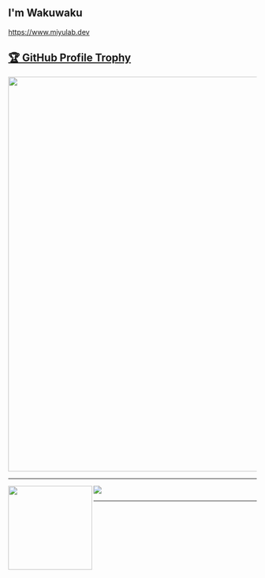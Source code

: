 ## I'm Wakuwaku

https://www.miyulab.dev



<a href="https://github.com/ryo-ma/github-profile-trophy"><h2>🏆 GitHub Profile Trophy</h2></a>
<a href="https://github.com/ryo-ma/github-profile-trophy">
  <img width=800 src="https://github-profile-trophy.vercel.app/?username=wakuwakup&column=8"/>
</a>

---

<div>
  <a href="https://github.com/anuraghazra/github-readme-stats">
    <img height="170" align="left" src="https://github-readme-stats.vercel.app/api?username=wakuwakup&count_private=true&include_all_commits=true" />
  </a>
  <a href="https://github.com/anuraghazra/convoychat">
    <img src="https://github-readme-stats.vercel.app/api/top-langs/?username=wakuwakup&layout=compact" />
  </a?
</div>

---

<!--
**WakuwakuP/WakuwakuP** is a ✨ _special_ ✨ repository because its `README.md` (this file) appears on your GitHub profile.

Here are some ideas to get you started:

- 🔭 I’m currently working on ...
- 🌱 I’m currently learning ...
- 👯 I’m looking to collaborate on ...
- 🤔 I’m looking for help with ...
- 💬 Ask me about ...
- 📫 How to reach me: ...
- 😄 Pronouns: ...
- ⚡ Fun fact: ...
-->
